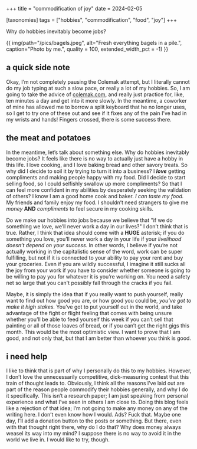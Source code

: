 +++
title = "commodification of joy"
date = 2024-02-05

[taxonomies]
tags = ["hobbies", "commodification", "food", "joy"]
+++

Why do hobbies inevitably become jobs?

<!-- more -->

{{ img(path="/pics/bagels.jpeg", alt="Fresh everything bagels in a pile.", caption="Photo by me.", quality = 100, extended_width_pct = -1) }}

## a quick side note

Okay, I’m not completely pausing the Colemak attempt, but I literally cannot do my job typing at such a slow pace, or really a lot of my hobbies. So, I am going to take the advice of [colemak.com](https://colemak.com), and really just practice for, like, ten minutes a day and get into it more slowly. In the meantime, a coworker of mine has allowed me to borrow a split keyboard  that he no longer uses, so I get to try one of these out and see if it fixes any of the pain I’ve had in my wrists and hands! Fingers crossed, there is some success there.

## the meat and potatoes

In the meantime, let’s talk about something else. Why do hobbies inevitably become jobs? It feels like there is no way to actually just have a hobby in this life. I love cooking, and I love baking bread and other savory treats. So why did I decide to soil it by trying to turn it into a business? I ***love*** getting compliments and making people happy with my food. Did I decide to start selling food, so I could selfishly swallow up more compliments? So that I can feel more confident in my abilities by desperately seeking the validation of others? I know I am a good home cook and baker. *I can taste my food.* My friends and family enjoy my food. I shouldn’t need strangers to give me *money* **AND** *compliments* to feel secure in my cooking skills.

Do we make our hobbies into jobs because we believe that "if we do something we love, we’ll never work a day in our lives?" I don’t think that is true. Rather, I think that idea should come with a **HUGE** asterisk; if you do something you love, you’ll never work a day in your life if your *livelihood doesn’t depend on your success.* In other words, I believe if you’re not actually working in the capitalistic sense of the word, work can be super fulfilling, but not if it is connected to your ability to pay your rent and buy your groceries. Even if you are wildly successful, I imagine it still sucks all the joy from your work if you have to consider whether someone is going to be willing to pay you for whatever it is you’re working on. You need a safety net so large that you can't possibly fall through the cracks if you fail. 

Maybe, it is simply the idea that if you really want to push yourself, really want to find out how good you are, or how good you could be, *you’ve got to make it high stakes.* You’ve got to put yourself out in the world, and take advantage of the fight or flight feeling that comes with being unsure whether you’ll be able to feed yourself this week if you can’t sell that painting or all of those loaves of bread, or if you can’t get the right gigs this month. This would be the most optimistic view. I want to prove that I am good, and not only that, but that I am better than whoever you think is good. 

## i need help

I like to think that is part of why I personally do this to my hobbies. However, I don’t love the unnecessarily competitive, dick-measuring contest that this train of thought leads to. Obviously, I think all the reasons I’ve laid out are part of the reason people commodify their hobbies generally, and why I do it specifically. This isn’t a research paper; I am just speaking from personal experience and what I’ve seen in others I am close to. Doing this blog feels like a rejection of that idea; I’m not going to make any money on any of the writing here. I don’t even know how I would. Ads? Fuck that. Maybe one day, I’ll add a donation button to the posts or something. But there, even with that thought right there, why do I do that? Why does money always weasel its way into my mind? I suppose there is no way to avoid it in the world we live in. I would like to try, though. 